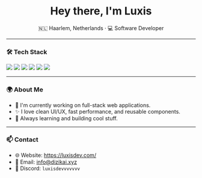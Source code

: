 <h1 align="center">Hey there, I'm Luxis</h1>

<p align="center">
  🇳🇱 Haarlem, Netherlands · 💻 Software Developer
</p>

---

### 🛠️ Tech Stack

<p align="left">
  <img src="https://img.shields.io/badge/HTML5-E34F26?style=for-the-badge&logo=html5&logoColor=white"/>
  <img src="https://img.shields.io/badge/CSS3-1572B6?style=for-the-badge&logo=css3&logoColor=white"/>
  <img src="https://img.shields.io/badge/JavaScript-F7DF1E?style=for-the-badge&logo=javascript&logoColor=black"/>
  <img src="https://img.shields.io/badge/Node.js-339933?style=for-the-badge&logo=nodedotjs&logoColor=white"/>
  <img src="https://img.shields.io/badge/Vite-646CFF?style=for-the-badge&logo=vite&logoColor=white"/>
  <img src="https://img.shields.io/badge/React-20232A?style=for-the-badge&logo=react&logoColor=61DAFB"/>
</p>

---

### 🌍 About Me

- 🔭 I'm currently working on full-stack web applications.
- ✨ I love clean UI/UX, fast performance, and reusable components.
- 🌱 Always learning and building cool stuff.

---

### 📫 Contact

- 🌐 Website: https://luxisdev.com/
- 📧 Email: info@dizikai.xyz
- 💬 Discord: `luxisdevvvvvvv`
